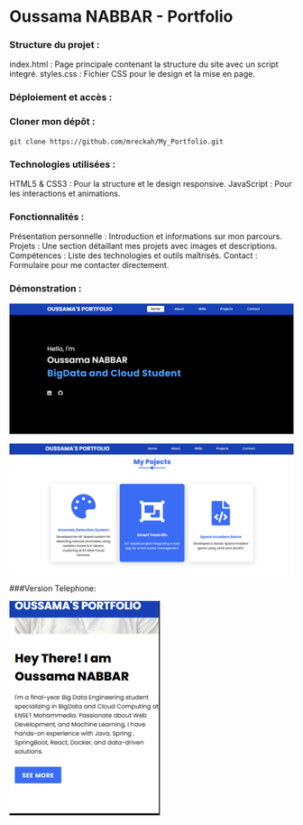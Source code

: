 # Oussama NABBAR - Portfolio

### Structure du projet :
index.html : Page principale contenant la structure du site avec un script integré.
styles.css : Fichier CSS pour le design et la mise en page.

### Déploiement et accès :
### Cloner mon dépôt :
```
git clone https://github.com/mreckah/My_Portfolio.git
```
### Technologies utilisées :
HTML5 & CSS3 : Pour la structure et le design responsive.
JavaScript : Pour les interactions et animations.

### Fonctionnalités :
Présentation personnelle : Introduction et informations sur mon parcours.
Projets : Une section détaillant mes projets avec images et descriptions.
Compétences : Liste des technologies et outils maîtrisés.
Contact : Formulaire pour me contacter directement.

### Démonstration :
![alt text](image.png)

![alt text](image-1.png)

###Version Telephone: 

![alt text](image-3.png)


